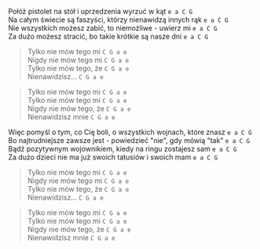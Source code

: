 Połóż pistolet na stół i uprzedzenia wyrzuć w kąt `e a C G`  
Na całym świecie są faszyści, którzy nienawidzą innych rąk `e a C G`  
Nie wszystkich możesz zabić, to niemożliwe - uwierz mi `e a C G`  
Za dużo możesz stracić, bo takie krótkie są nasze dni `e a C G`  

> Tylko nie mów tego mi `C G a e`  
> Nigdy nie mów tego mi `C G a e`  
> Tylko nie mów tego, że `C G a e`  
> Nienawidzisz... `C G a e`  

> Tylko nie mów tego mi `C G a e`  
> Tylko nie mów tego mi `C G a e`  
> Nigdy nie mów tego, że `C G a e`  
> Nienawidzisz mnie `C G a e`  

Więc pomyśl o tym, co Cię boli, o wszystkich wojnach, które znasz `e a C G`  
Bo najtrudniejsze zawsze jest - powiedzieć "nie", gdy mówią "tak" `e a C G`  
Bądź pozytywnym wojownikiem, kiedy na ringu zostajesz sam `e a C G`  
Za dużo dzieci nie ma już swoich tatusiów i swoich mam `e a C G`  

> Tylko nie mów tego mi `C G a e`  
> Nigdy nie mów tego mi `C G a e`  
> Tylko nie mów tego, że `C G a e`  
> Nienawidzisz... `C G a e`  

> Tylko nie mów tego mi `C G a e`  
> Tylko nie mów tego mi `C G a e`  
> Nigdy nie mów tego, że `C G a e`  
> Nienawidzisz mnie `C G a e`  
